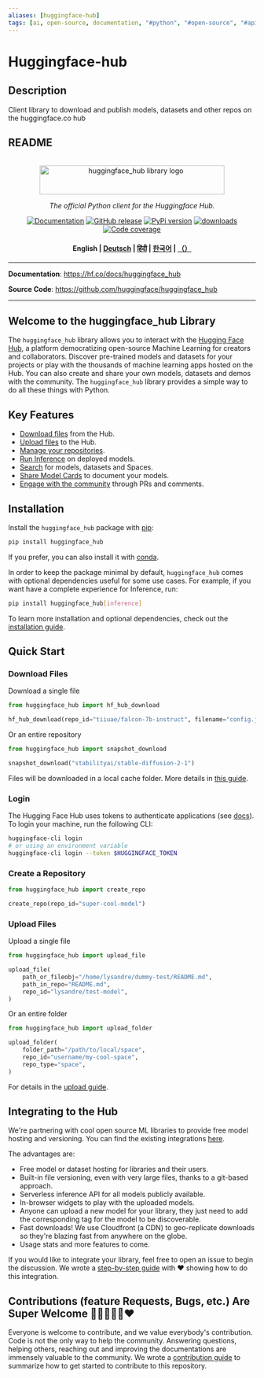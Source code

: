 ```yaml
---
aliases: [huggingface-hub]
tags: [ai, open-source, documentation, "#python", "#open-source", "#api", "#dataset-creation", "#documentation", "|", "#huggingface", "#model-management", "#machine-learning"]
---
```


# Huggingface-hub

## Description

Client library to download and publish models, datasets and other repos on the huggingface.co hub

## README

<p align="center">
  <br/>
    <img alt="huggingface_hub library logo" src="https://huggingface.co/datasets/huggingface/documentation-images/raw/main/huggingface_hub.svg" width="376" height="59" style="max-width: 100%;">
  <br/>
</p>

<p align="center">
    <i>The official Python client for the Huggingface Hub.</i>
</p>

<p align="center">
    <a href="https://huggingface.co/docs/huggingface_hub/en/index"><img alt="Documentation" src="https://img.shields.io/website/http/huggingface.co/docs/huggingface_hub/index.svg?down_color=red&down_message=offline&up_message=online&label=doc"></a>
    <a href="https://github.com/huggingface/huggingface_hub/releases"><img alt="GitHub release" src="https://img.shields.io/github/release/huggingface/huggingface_hub.svg"></a>
    <a href="https://github.com/huggingface/huggingface_hub"><img alt="PyPi version" src="https://img.shields.io/pypi/pyversions/huggingface_hub.svg"></a>
    <a href="https://pypi.org/project/huggingface-hub"><img alt="downloads" src="https://static.pepy.tech/badge/huggingface_hub/month"></a>
    <a href="https://codecov.io/gh/huggingface/huggingface_hub"><img alt="Code coverage" src="https://codecov.io/gh/huggingface/huggingface_hub/branch/main/graph/badge.svg?token=RXP95LE2XL"></a>
</p>

<h4 align="center">
    <p>
        <b>English</b> |
        <a href="https://github.com/huggingface/huggingface_hub/blob/main/README_de.md">Deutsch</a> |
        <a href="https://github.com/huggingface/huggingface_hub/blob/main/README_hi.md">हिंदी</a> |
        <a href="https://github.com/huggingface/huggingface_hub/blob/main/README_ko.md">한국어</a> |
        <a href="https://github.com/huggingface/huggingface_hub/blob/main/README_cn.md">（）</a>
    <p>
</h4>

---

**Documentation**: <a href="https://hf.co/docs/huggingface_hub" target="_blank">https://hf.co/docs/huggingface_hub</a>

**Source Code**: <a href="https://github.com/huggingface/huggingface_hub" target="_blank">https://github.com/huggingface/huggingface_hub</a>

---

## Welcome to the huggingface_hub Library

The `huggingface_hub` library allows you to interact with the [Hugging Face Hub](https://huggingface.co/), a platform democratizing open-source Machine Learning for creators and collaborators. Discover pre-trained models and datasets for your projects or play with the thousands of machine learning apps hosted on the Hub. You can also create and share your own models, datasets and demos with the community. The `huggingface_hub` library provides a simple way to do all these things with Python.

## Key Features

- [Download files](https://huggingface.co/docs/huggingface_hub/en/guides/download) from the Hub.
- [Upload files](https://huggingface.co/docs/huggingface_hub/en/guides/upload) to the Hub.
- [Manage your repositories](https://huggingface.co/docs/huggingface_hub/en/guides/repository).
- [Run Inference](https://huggingface.co/docs/huggingface_hub/en/guides/inference) on deployed models.
- [Search](https://huggingface.co/docs/huggingface_hub/en/guides/search) for models, datasets and Spaces.
- [Share Model Cards](https://huggingface.co/docs/huggingface_hub/en/guides/model-cards) to document your models.
- [Engage with the community](https://huggingface.co/docs/huggingface_hub/en/guides/community) through PRs and comments.

## Installation

Install the `huggingface_hub` package with [pip](https://pypi.org/project/huggingface-hub/):

```bash
pip install huggingface_hub
```

If you prefer, you can also install it with [conda](https://huggingface.co/docs/huggingface_hub/en/installation#install-with-conda).

In order to keep the package minimal by default, `huggingface_hub` comes with optional dependencies useful for some use cases. For example, if you want have a complete experience for Inference, run:

```bash
pip install huggingface_hub[inference]
```

To learn more installation and optional dependencies, check out the [installation guide](https://huggingface.co/docs/huggingface_hub/en/installation).

## Quick Start

### Download Files

Download a single file

```py
from huggingface_hub import hf_hub_download

hf_hub_download(repo_id="tiiuae/falcon-7b-instruct", filename="config.json")
```

Or an entire repository

```py
from huggingface_hub import snapshot_download

snapshot_download("stabilityai/stable-diffusion-2-1")
```

Files will be downloaded in a local cache folder. More details in [this guide](https://huggingface.co/docs/huggingface_hub/en/guides/manage-cache).

### Login

The Hugging Face Hub uses tokens to authenticate applications (see [docs](https://huggingface.co/docs/hub/security-tokens)). To login your machine, run the following CLI:

```bash
huggingface-cli login
# or using an environment variable
huggingface-cli login --token $HUGGINGFACE_TOKEN
```

### Create a Repository

```py
from huggingface_hub import create_repo

create_repo(repo_id="super-cool-model")
```

### Upload Files

Upload a single file

```py
from huggingface_hub import upload_file

upload_file(
    path_or_fileobj="/home/lysandre/dummy-test/README.md",
    path_in_repo="README.md",
    repo_id="lysandre/test-model",
)
```

Or an entire folder

```py
from huggingface_hub import upload_folder

upload_folder(
    folder_path="/path/to/local/space",
    repo_id="username/my-cool-space",
    repo_type="space",
)
```

For details in the [upload guide](https://huggingface.co/docs/huggingface_hub/en/guides/upload).

## Integrating to the Hub

We're partnering with cool open source ML libraries to provide free model hosting and versioning. You can find the existing integrations [here](https://huggingface.co/docs/hub/libraries).

The advantages are:

- Free model or dataset hosting for libraries and their users.
- Built-in file versioning, even with very large files, thanks to a git-based approach.
- Serverless inference API for all models publicly available.
- In-browser widgets to play with the uploaded models.
- Anyone can upload a new model for your library, they just need to add the corresponding tag for the model to be discoverable.
- Fast downloads! We use Cloudfront (a CDN) to geo-replicate downloads so they're blazing fast from anywhere on the globe.
- Usage stats and more features to come.

If you would like to integrate your library, feel free to open an issue to begin the discussion. We wrote a [step-by-step guide](https://huggingface.co/docs/hub/adding-a-library) with ❤️ showing how to do this integration.

## Contributions (feature Requests, Bugs, etc.) Are Super Welcome 💙💚💛💜🧡❤️

Everyone is welcome to contribute, and we value everybody's contribution. Code is not the only way to help the community.
Answering questions, helping others, reaching out and improving the documentations are immensely valuable to the community.
We wrote a [contribution guide](https://github.com/huggingface/huggingface_hub/blob/main/CONTRIBUTING.md) to summarize
how to get started to contribute to this repository.
